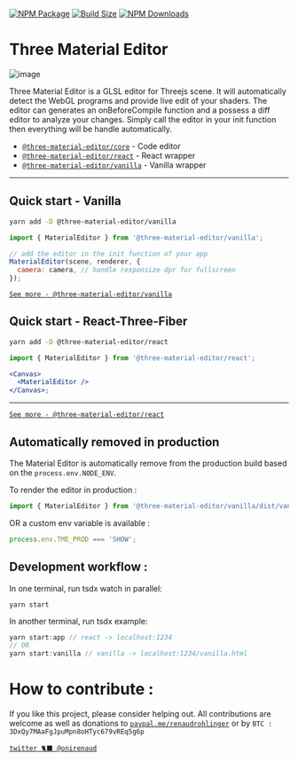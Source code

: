 [![NPM Package][npm]][npm-url] [![Build Size][build-size]][build-size-url] [![NPM Downloads][npm-downloads]][npmtrends-url]

# Three Material Editor

![image](https://user-images.githubusercontent.com/15867665/106266295-98d43980-626b-11eb-9471-dc7cc56270a7.png)

Three Material Editor is a GLSL editor for Threejs scene. It will automatically detect the WebGL programs and provide live edit of your shaders.
The editor can generates an onBeforeCompile function and a possess a diff editor to analyze your changes.
Simply call the editor in your init function then everything will be handle automatically.

- [`@three-material-editor/core`](https://github.com/RenaudRohlinger/three-material-editor/tree/main/packages/core) - Code editor
- [`@three-material-editor/react`](https://github.com/RenaudRohlinger/three-material-editor/tree/main/packages/react) - React wrapper
- [`@three-material-editor/vanilla`](https://github.com/RenaudRohlinger/three-material-editor/tree/main/packages/vanilla) - Vanilla wrapper

---

## Quick start - Vanilla

```sh
yarn add -D @three-material-editor/vanilla
```

```jsx
import { MaterialEditor } from '@three-material-editor/vanilla';

// add the editor in the init function of your app
MaterialEditor(scene, renderer, {
  camera: camera, // handle responsize dpr for fullscreen
});
```

[`See more - @three-material-editor/vanilla`](https://github.com/RenaudRohlinger/three-material-editor/tree/main/packages/vanilla)

## Quick start - React-Three-Fiber

```sh
yarn add -D @three-material-editor/react
```

```jsx
import { MaterialEditor } from '@three-material-editor/react';

<Canvas>
  <MaterialEditor />
</Canvas>;
```

---

[`See more - @three-material-editor/react`](https://github.com/RenaudRohlinger/three-material-editor/tree/main/packages/react)

## Automatically removed in production

The Material Editor is automatically remove from the production build based on the `process.env.NODE_ENV`.

To render the editor in production :

```jsx
import { MaterialEditor } from '@three-material-editor/vanilla/dist/vanilla.cjs.development';
```

OR a custom env variable is available :

```jsx
process.env.TME_PROD === 'SHOW';
```

## Development workflow :

In one terminal, run tsdx watch in parallel:

`yarn start`

In another terminal, run tsdx example:

```jsx
yarn start:app // react -> localhost:1234
// OR
yarn start:vanilla // vanilla -> localhost:1234/vanilla.html
```

# How to contribute :

If you like this project, please consider helping out. All contributions are welcome as well as donations to [`paypal.me/renaudrohlinger`](https://www.paypal.me/renaudrohlinger) or by `BTC : 3DxQy7MAaFgJpuMpn8oHTyc679vREq5g6p`

[npm]: https://img.shields.io/npm/v/@three-material-editor/core
[npm-url]: https://www.npmjs.com/package/@three-material-editor/core
[build-size]: https://badgen.net/bundlephobia/minzip/@three-material-editor/core
[build-size-url]: https://bundlephobia.com/result?p=@three-material-editor/core
[npm-downloads]: https://img.shields.io/npm/dw/@three-material-editor/core
[npmtrends-url]: https://www.npmtrends.com/@three-material-editor/core

[`twitter 🐈‍⬛ @onirenaud`](https://twitter.com/onirenaud)
